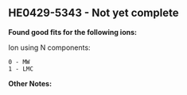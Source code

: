 ## HE0429-5343 - Not yet complete
**Found good fits for the following ions:**

Ion using N components:
```
0 - MW
1 - LMC
```


**Other Notes:**

